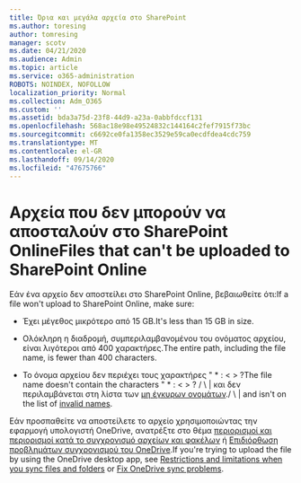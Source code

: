 ```yaml
---
title: Όρια και μεγάλα αρχεία στο SharePoint
ms.author: toresing
author: tomresing
manager: scotv
ms.date: 04/21/2020
ms.audience: Admin
ms.topic: article
ms.service: o365-administration
ROBOTS: NOINDEX, NOFOLLOW
localization_priority: Normal
ms.collection: Adm_O365
ms.custom: ''
ms.assetid: bda3a75d-23f8-44d9-a23a-0abbfdccf131
ms.openlocfilehash: 568ac18e98e49524832c144164c2fef7915f73bc
ms.sourcegitcommit: c6692ce0fa1358ec3529e59ca0ecdfdea4cdc759
ms.translationtype: MT
ms.contentlocale: el-GR
ms.lasthandoff: 09/14/2020
ms.locfileid: "47675766"
---
```

# <a name="files-that-cant-be-uploaded-to-sharepoint-online"></a><span data-ttu-id="4fe49-102">Αρχεία που δεν μπορούν να αποσταλούν στο SharePoint Online</span><span class="sxs-lookup"><span data-stu-id="4fe49-102">Files that can't be uploaded to SharePoint Online</span></span>

<span data-ttu-id="4fe49-103">Εάν ένα αρχείο δεν αποστείλει στο SharePoint Online, βεβαιωθείτε ότι:</span><span class="sxs-lookup"><span data-stu-id="4fe49-103">If a file won't upload to SharePoint Online, make sure:</span></span>
  
- <span data-ttu-id="4fe49-104">Έχει μέγεθος μικρότερο από 15 GB.</span><span class="sxs-lookup"><span data-stu-id="4fe49-104">It's less than 15 GB in size.</span></span>
    
- <span data-ttu-id="4fe49-105">Ολόκληρη η διαδρομή, συμπεριλαμβανομένου του ονόματος αρχείου, είναι λιγότεροι από 400 χαρακτήρες.</span><span class="sxs-lookup"><span data-stu-id="4fe49-105">The entire path, including the file name, is fewer than 400 characters.</span></span>
    
- <span data-ttu-id="4fe49-106">Το όνομα αρχείου δεν περιέχει τους χαρακτήρες " \* : \< \> ?</span><span class="sxs-lookup"><span data-stu-id="4fe49-106">The file name doesn't contain the characters " \* : \< \> ?</span></span> <span data-ttu-id="4fe49-107">/ \ | και δεν περιλαμβάνεται στη λίστα των [μη έγκυρων ονομάτων](https://go.microsoft.com/fwlink/?linkid=866430).</span><span class="sxs-lookup"><span data-stu-id="4fe49-107">/ \ | and isn't on the list of [invalid names](https://go.microsoft.com/fwlink/?linkid=866430).</span></span>
    
<span data-ttu-id="4fe49-108">Εάν προσπαθείτε να αποστείλετε το αρχείο χρησιμοποιώντας την εφαρμογή υπολογιστή OneDrive, ανατρέξτε στο θέμα [περιορισμοί και περιορισμοί κατά το συγχρονισμό αρχείων και φακέλων](httpsbv://go.microsoft.com/fwlink/p/?LinkID=717734) ή [Επιδιόρθωση προβλημάτων συγχρονισμού του OneDrive](https://go.microsoft.com/fwlink/?linkid=866431).</span><span class="sxs-lookup"><span data-stu-id="4fe49-108">If you're trying to upload the file by using the OneDrive desktop app, see [Restrictions and limitations when you sync files and folders](httpsbv://go.microsoft.com/fwlink/p/?LinkID=717734) or [Fix OneDrive sync problems](https://go.microsoft.com/fwlink/?linkid=866431).</span></span>
  

